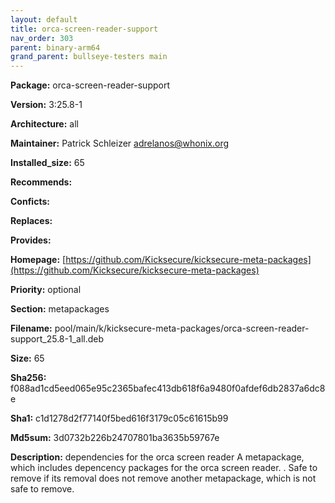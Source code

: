 ```yaml
---
layout: default
title: orca-screen-reader-support
nav_order: 303
parent: binary-arm64
grand_parent: bullseye-testers main
---
```


**Package:** orca-screen-reader-support

**Version:** 3:25.8-1

**Architecture:**  all

**Maintainer:**  Patrick Schleizer <adrelanos@whonix.org>

**Installed_size:**  65

**Recommends:**  

**Conficts:**  

**Replaces:**  

**Provides:**  

**Homepage:**  [https://github.com/Kicksecure/kicksecure-meta-packages](https://github.com/Kicksecure/kicksecure-meta-packages)

**Priority:**  optional

**Section:** metapackages

**Filename:**  pool/main/k/kicksecure-meta-packages/orca-screen-reader-support_25.8-1_all.deb

**Size:**  65

**Sha256:**  f088ad1cd5eed065e95c2365bafec413db618f6a9480f0afdef6db2837a6dc8e

**Sha1:**  c1d1278d2f77140f5bed616f3179c05c61615b99

**Md5sum:**  3d0732b226b24707801ba3635b59767e

**Description:** dependencies for the orca screen reader
 A metapackage, which includes depencency packages for the orca screen reader.
 .
 Safe to remove if its removal does not remove another metapackage, which is
 not safe to remove.


